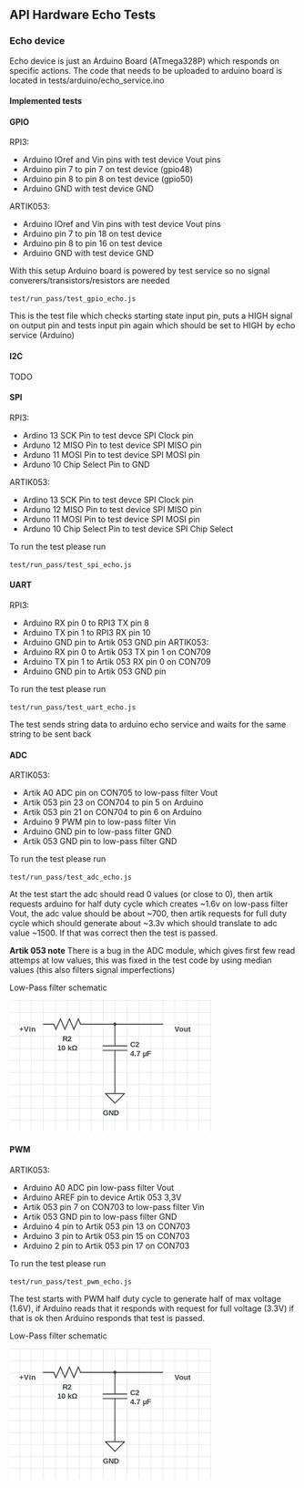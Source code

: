 ## API Hardware Echo Tests

### Echo device

Echo device is just an Arduino Board (ATmega328P) which responds on specific actions. The code that needs to be uploaded to arduino board is located in tests/arduino/echo_service.ino

#### Implemented tests

#### GPIO

RPI3:
* Arduino IOref and Vin pins with test device Vout pins
* Arduino pin 7 to pin 7 on test device (gpio48)
* Arduino pin 8 to pin 8 on test device (gpio50)
* Arduino GND with test device GND

ARTIK053:
* Arduino IOref and Vin pins with test device Vout pins
* Arduino pin 7 to pin 18 on test device
* Arduino pin 8 to pin 16 on test device
* Arduino GND with test device GND

With this setup Arduino board is powered by test service so no signal converers/transistors/resistors are needed

`test/run_pass/test_gpio_echo.js`

This is the test file which checks starting state input pin, puts a HIGH signal on output pin and tests input pin again which should be set to HIGH by echo service (Arduino)

#### I2C

TODO

#### SPI

RPI3:
* Ardino 13 SCK Pin to test devce SPI Clock pin
* Arduno 12 MISO Pin to test device SPI MISO pin
* Arduno 11 MOSI Pin to test device SPI MOSI pin
* Arduno 10 Chip Select Pin to GND

ARTIK053:
* Ardino 13 SCK Pin to test devce SPI Clock pin
* Arduno 12 MISO Pin to test device SPI MISO pin
* Arduno 11 MOSI Pin to test device SPI MOSI pin
* Arduno 10 Chip Select Pin to test device SPI Chip Select

To run the test please run

`test/run_pass/test_spi_echo.js`

#### UART

RPI3:
* Arduino RX pin 0 to RPI3 TX pin 8
* Arduino TX pin 1 to RPI3 RX pin 10
* Arduino GND pin to Artik 053 GND pin
ARTIK053:
* Arduino RX pin 0 to Artik 053 TX pin 1 on CON709
* Arduino TX pin 1 to Artik 053 RX pin 0 on CON709
* Arduino GND pin to Artik 053 GND pin

To run the test please run

`test/run_pass/test_uart_echo.js`

The test sends string data to arduino echo service and waits for the same string to be sent back

#### ADC

ARTIK053:
* Artik A0 ADC pin on CON705 to low-pass filter Vout
* Artik 053 pin 23 on CON704 to pin 5 on Arduino
* Artik 053 pin 21 on CON704 to pin 6 on Arduino
* Arduino 9 PWM pin to low-pass filter Vin
* Arduino GND pin to low-pass filter GND
* Artik 053 GND pin to low-pass filter GND

To run the test please run

`test/run_pass/test_adc_echo.js`

At the test start the adc should read 0 values (or close to 0), then artik requests arduino for half duty cycle which creates ~1.6v on low-pass filter Vout, the adc value should be about ~700, then artik requests for full duty cycle which should generate about ~3.3v which should translate to adc value ~1500. If that was correct then the test is passed.

__Artik 053 note__ There is a bug in the ADC module, which gives first few read attemps at low values, this was fixed in the test code by using median values (this also filters signal imperfections)

Low-Pass filter schematic

![low pass filter](./low-pass-filter.png)


#### PWM

ARTIK053:
* Arduino A0 ADC pin low-pass filter Vout
* Arduino AREF pin to device Artik 053 3,3V
* Artik 053 pin 7 on CON703 to low-pass filter Vin
* Artik 053 GND pin to low-pass filter GND
* Arduino 4 pin to Artik 053 pin 13 on CON703
* Arduino 3 pin to Artik 053 pin 15 on CON703
* Arduino 2 pin to Artik 053 pin 17 on CON703

To run the test please run

`test/run_pass/test_pwm_echo.js`

The test starts with PWM half duty cycle to generate half of max voltage (1.6V), if Arduino reads that it responds with request for full voltage (3.3V) if that is ok then Arduino responds that test is passed.

Low-Pass filter schematic

![low pass filter](./low-pass-filter.png)


